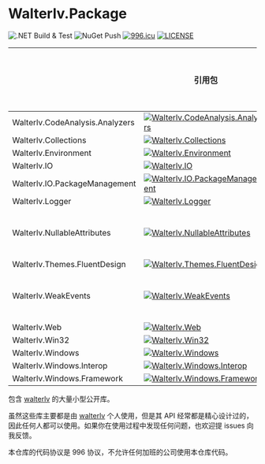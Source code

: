# Walterlv.Package

![.NET Build & Test][1] ![NuGet Push][2] [![996.icu][3]][4] [![LICENSE][5]][6]

|                                 | 引用包                                       | 源代码包                                            | 文档和入门     |
| ------------------------------- | -------------------------------------------- | --------------------------------------------------- | -------------- |
| Walterlv.CodeAnalysis.Analyzers | [![Walterlv.CodeAnalysis.Analyzers][11]][12] | [![Walterlv.CodeAnalysis.Analyzers.Source][13]][14] |                |
| Walterlv.Collections            | [![Walterlv.Collections][16]][17]            | [![Walterlv.Collections.Source][18]][19]            |                |
| Walterlv.Environment            | [![Walterlv.Environment][20]][21]            | [![Walterlv.Environment.Source][22]][23]            |                |
| Walterlv.IO                     | [![Walterlv.IO][24]][25]                     | [![Walterlv.IO.Source][26]][27]                     |                |
| Walterlv.IO.PackageManagement   | [![Walterlv.IO.PackageManagement][28]][29]   | [![Walterlv.IO.PackageManagement.Source][30]][31]   |                |
| Walterlv.Logger                 | [![Walterlv.Logger][32]][33]                 | [![Walterlv.Logger.Source][34]][35]                 |                |
| Walterlv.NullableAttributes     | [![Walterlv.NullableAttributes][36]][37]     | [![Walterlv.NullableAttributes.Source][38]][39]     | [前往查看][40] |
| Walterlv.Themes.FluentDesign    | [![Walterlv.Themes.FluentDesign][41]][42]    | [![Walterlv.Themes.FluentDesign.Source][43]][44]    |                |
| Walterlv.WeakEvents             | [![Walterlv.WeakEvents][45]][46]             | [![Walterlv.WeakEvents.Source][47]][48]             | [前往查看][49] |
| Walterlv.Web                    | [![Walterlv.Web][50]][51]                    | [![Walterlv.Web.Source][52]][53]                    |                |
| Walterlv.Win32                  | [![Walterlv.Win32][54]][55]                  | [![Walterlv.Win32.Source][56]][57]                  |                |
| Walterlv.Windows                | [![Walterlv.Windows][58]][59]                | [![Walterlv.Windows.Source][60]][61]                |                |
| Walterlv.Windows.Interop        | [![Walterlv.Windows.Interop][62]][63]        | [![Walterlv.Windows.Interop.Source][64]][65]        |                |
| Walterlv.Windows.Framework      | [![Walterlv.Windows.Framework][66]][67]      | [![Walterlv.Windows.Framework.Source][68]][69]      |                |

包含 [walterlv](https://github.com/walterlv) 的大量小型公开库。

虽然这些库主要都是由 [walterlv](https://github.com/walterlv) 个人使用，但是其 API 经常都是精心设计过的，因此任何人都可以使用。如果你在使用过程中发现任何问题，也欢迎提 issues 向我反馈。

本仓库的代码协议是 996 协议，不允许任何加班的公司使用本仓库代码。

[1]: https://github.com/walterlv/Walterlv.Packages/workflows/.NET%20Build%20&%20Test/badge.svg
[2]: https://github.com/walterlv/Walterlv.Packages/workflows/NuGet%20Push/badge.svg
[3]: https://img.shields.io/badge/link-996.icu-red.svg
[4]: https://996.icu
[5]: https://img.shields.io/badge/license-NPL%20(The%20996%20Prohibited%20License)-blue.svg
[6]: https://github.com/996icu/996.ICU/blob/master/LICENSE
[11]: https://img.shields.io/nuget/v/Walterlv.CodeAnalysis.Analyzers/
[12]: https://www.nuget.org/packages/Walterlv.CodeAnalysis.Analyzers/
[13]: https://img.shields.io/nuget/v/Walterlv.CodeAnalysis.Analyzers.Source/
[14]: https://www.nuget.org/packages/Walterlv.CodeAnalysis.Analyzers.Source/
[16]: https://img.shields.io/nuget/v/Walterlv.Collections/
[17]: https://www.nuget.org/packages/Walterlv.Collections/
[18]: https://img.shields.io/nuget/v/Walterlv.Collections.Source/
[19]: https://www.nuget.org/packages/Walterlv.Collections.Source/
[20]: https://img.shields.io/nuget/v/Walterlv.Environment/
[21]: https://www.nuget.org/packages/Walterlv.Environment/
[22]: https://img.shields.io/nuget/v/Walterlv.Environment.Source/
[23]: https://www.nuget.org/packages/Walterlv.Environment.Source/
[24]: https://img.shields.io/nuget/v/Walterlv.IO/
[25]: https://www.nuget.org/packages/Walterlv.IO/
[26]: https://img.shields.io/nuget/v/Walterlv.IO.Source/
[27]: https://www.nuget.org/packages/Walterlv.IO.Source/
[28]: https://img.shields.io/nuget/v/Walterlv.IO.PackageManagement/
[29]: https://www.nuget.org/packages/Walterlv.IO.PackageManagement/
[30]: https://img.shields.io/nuget/v/Walterlv.IO.PackageManagement.Source/
[31]: https://www.nuget.org/packages/Walterlv.IO.PackageManagement.Source/
[32]: https://img.shields.io/nuget/v/Walterlv.Logger/
[33]: https://www.nuget.org/packages/Walterlv.Logger/
[34]: https://img.shields.io/nuget/v/Walterlv.Logger.Source/
[35]: https://www.nuget.org/packages/Walterlv.Logger.Source/
[36]: https://img.shields.io/nuget/v/Walterlv.NullableAttributes/
[37]: https://www.nuget.org/packages/Walterlv.NullableAttributes/
[38]: https://img.shields.io/nuget/v/Walterlv.NullableAttributes.Source/
[39]: https://www.nuget.org/packages/Walterlv.NullableAttributes.Source/
[40]: /docs/Packages/Walterlv.NullableAttributes/README.md/
[41]: https://img.shields.io/nuget/v/Walterlv.Themes.FluentDesign/
[42]: https://www.nuget.org/packages/Walterlv.Themes.FluentDesign/
[43]: https://img.shields.io/nuget/v/Walterlv.Themes.FluentDesign.Source/
[44]: https://www.nuget.org/packages/Walterlv.Themes.FluentDesign.Source/
[45]: https://img.shields.io/nuget/v/Walterlv.WeakEvents/
[46]: https://www.nuget.org/packages/Walterlv.WeakEvents/
[47]: https://img.shields.io/nuget/v/Walterlv.WeakEvents.Source/
[48]: https://www.nuget.org/packages/Walterlv.WeakEvents.Source/
[49]: https://blog.walterlv.com/post/implement-custom-dotnet-weak-event.html/
[50]: https://img.shields.io/nuget/v/Walterlv.Web/
[51]: https://www.nuget.org/packages/Walterlv.Web/
[52]: https://img.shields.io/nuget/v/Walterlv.Web.Source/
[53]: https://www.nuget.org/packages/Walterlv.Web.Source/
[54]: https://img.shields.io/nuget/v/Walterlv.Win32/
[55]: https://www.nuget.org/packages/Walterlv.Win32/
[56]: https://img.shields.io/nuget/v/Walterlv.Win32.Source/
[57]: https://www.nuget.org/packages/Walterlv.Win32.Source/
[58]: https://img.shields.io/nuget/v/Walterlv.Windows/
[59]: https://www.nuget.org/packages/Walterlv.Windows/
[60]: https://img.shields.io/nuget/v/Walterlv.Windows.Source/
[61]: https://www.nuget.org/packages/Walterlv.Windows.Source/
[62]: https://img.shields.io/nuget/v/Walterlv.Windows.Interop/
[63]: https://www.nuget.org/packages/Walterlv.Windows.Interop/
[64]: https://img.shields.io/nuget/v/Walterlv.Windows.Interop.Source/
[65]: https://www.nuget.org/packages/Walterlv.Windows.Interop.Source/
[66]: https://img.shields.io/nuget/v/Walterlv.Windows.Framework/
[67]: https://www.nuget.org/packages/Walterlv.Windows.Framework/
[68]: https://img.shields.io/nuget/v/Walterlv.Windows.Framework.Source/
[69]: https://www.nuget.org/packages/Walterlv.Windows.Framework.Source/
